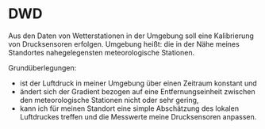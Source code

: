# DWD
Aus den Daten von Wetterstationen in der Umgebung soll eine Kalibrierung von Drucksensoren erfolgen.
Umgebung heißt: die in der Nähe meines Standortes nahegelegensten meteorologische Stationen.

Grundüberlegungen: 
- ist der Luftdruck in meiner Umgebung über einen Zeitraum konstant und 
- ändert sich der Gradient bezogen auf eine Entfernungseinheit zwischen den meteorologische Stationen nicht oder sehr gering,
- kann ich für meinen Standort eine simple Abschätzung des lokalen Luftdruckes treffen und die Messwerte meine Drucksensoren anpassen.
